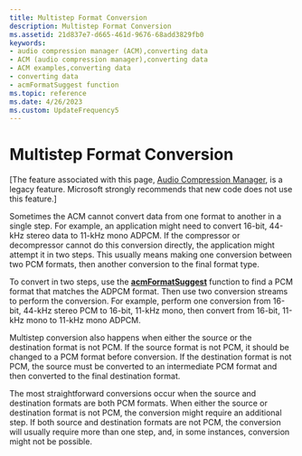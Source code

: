 ```yaml
---
title: Multistep Format Conversion
description: Multistep Format Conversion
ms.assetid: 21d837e7-d665-461d-9676-68add3829fb0
keywords:
- audio compression manager (ACM),converting data
- ACM (audio compression manager),converting data
- ACM examples,converting data
- converting data
- acmFormatSuggest function
ms.topic: reference
ms.date: 4/26/2023
ms.custom: UpdateFrequency5
---
```


# Multistep Format Conversion

\[The feature associated with this page, [﻿Audio Compression Manager](/windows/win32/multimedia/audio-compression-manager), is a legacy feature. Microsoft strongly recommends that new code does not use this feature.\]

Sometimes the ACM cannot convert data from one format to another in a single step. For example, an application might need to convert 16-bit, 44-kHz stereo data to 11-kHz mono ADPCM. If the compressor or decompressor cannot do this conversion directly, the application might attempt it in two steps. This usually means making one conversion between two PCM formats, then another conversion to the final format type.

To convert in two steps, use the [**acmFormatSuggest**](/windows/desktop/api/Msacm/nf-msacm-acmformatsuggest) function to find a PCM format that matches the ADPCM format. Then use two conversion streams to perform the conversion. For example, perform one conversion from 16-bit, 44-kHz stereo PCM to 16-bit, 11-kHz mono, then convert from 16-bit, 11-kHz mono to 11-kHz mono ADPCM.

Multistep conversion also happens when either the source or the destination format is not PCM. If the source format is not PCM, it should be changed to a PCM format before conversion. If the destination format is not PCM, the source must be converted to an intermediate PCM format and then converted to the final destination format.

The most straightforward conversions occur when the source and destination formats are both PCM formats. When either the source or destination format is not PCM, the conversion might require an additional step. If both source and destination formats are not PCM, the conversion will usually require more than one step, and, in some instances, conversion might not be possible.

 

 




